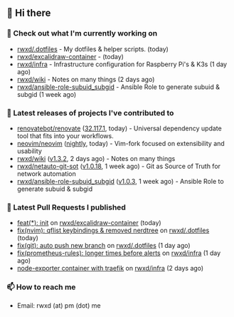 ## 👋 Hi there

### 👷 Check out what I'm currently working on


- [rwxd/.dotfiles](https://github.com/rwxd/.dotfiles) - My dotfiles &amp; helper scripts. (today)
- [rwxd/excalidraw-container](https://github.com/rwxd/excalidraw-container) -  (today)
- [rwxd/infra](https://github.com/rwxd/infra) - Infrastructure configuration for Raspberry Pi&#39;s &amp; K3s (1 day ago)
- [rwxd/wiki](https://github.com/rwxd/wiki) - Notes on many things (2 days ago)
- [rwxd/ansible-role-subuid_subgid](https://github.com/rwxd/ansible-role-subuid_subgid) - Ansible Role to generate subuid &amp; subgid (1 week ago)

### 🔭 Latest releases of projects I've contributed to


- [renovatebot/renovate](https://github.com/renovatebot/renovate) ([32.117.1](https://github.com/renovatebot/renovate/releases/tag/32.117.1), today) - Universal dependency update tool that fits into your workflows.
- [neovim/neovim](https://github.com/neovim/neovim) ([nightly](https://github.com/neovim/neovim/releases/tag/nightly), today) - Vim-fork focused on extensibility and usability
- [rwxd/wiki](https://github.com/rwxd/wiki) ([v1.3.2](https://github.com/rwxd/wiki/releases/tag/v1.3.2), 2 days ago) - Notes on many things
- [rwxd/netauto-git-sot](https://github.com/rwxd/netauto-git-sot) ([v1.0.18](https://github.com/rwxd/netauto-git-sot/releases/tag/v1.0.18), 1 week ago) - Git as Source of Truth for network automation
- [rwxd/ansible-role-subuid_subgid](https://github.com/rwxd/ansible-role-subuid_subgid) ([v1.0.3](https://github.com/rwxd/ansible-role-subuid_subgid/releases/tag/v1.0.3), 1 week ago) - Ansible Role to generate subuid &amp; subgid

### 🔨 Latest Pull Requests I published


- [feat(*): init](https://github.com/rwxd/excalidraw-container/pull/1) on [rwxd/excalidraw-container](https://github.com/rwxd/excalidraw-container) (today)
- [fix(nvim): qflist keybindings &amp; removed nerdtree](https://github.com/rwxd/.dotfiles/pull/20) on [rwxd/.dotfiles](https://github.com/rwxd/.dotfiles) (today)
- [fix(git): auto push new branch](https://github.com/rwxd/.dotfiles/pull/19) on [rwxd/.dotfiles](https://github.com/rwxd/.dotfiles) (1 day ago)
- [fix(prometheus-rules): longer times before alerts](https://github.com/rwxd/infra/pull/51) on [rwxd/infra](https://github.com/rwxd/infra) (1 day ago)
- [node-exporter container with traefik](https://github.com/rwxd/infra/pull/50) on [rwxd/infra](https://github.com/rwxd/infra) (2 days ago)

### 📫 How to reach me

- Email: rwxd (at) pm (dot) me

